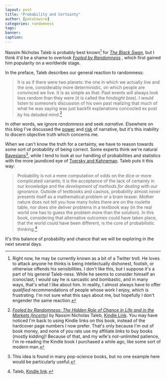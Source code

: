 ```yaml
---
layout: post
title: "Probability and Certainty"
author: [potatowire]
categories: randomness
tags: 
banner: 
caption:
---
```


Nassim Nicholas Taleb is probably best known[^1] for [*The Black Swan*][1], but I think it'd be a shame to overlook [*Fooled by Randomness*][2] , which first gained him popularity on a worldwide stage. 

In the preface, Taleb describes our general reaction to randomness:

> It is as if there were two planets: the one in which we actually live and the one, considerably more deterministic, on which people are convinced we live. It is as simple as that: Past events will always look less random than they were (it is called the _hindsight bias_). I would listen to someone’s discussion of his own past realizing that much of what he was saying was just backfit explanations concocted ex post by his deluded mind.[^2]

In other words, we ignore _randomness_ and seek _narrative_. Elsewhere on this blog I've discussed the [power][5] and [risk][6] of narrative, but it's this inability to discern objective truth which concerns me. 

When we can't know the truth for a certainty, we have to reason towards some sort of probability of being correct. Some experts think we're natural [Bayesians][7][^3], while I tend to look at our handling of probabilities and statistics with the more jaundiced eye of [Tversky and Kahneman][8]. Taleb puts it this way:

> Probability is not a mere computation of odds on the dice or more complicated variants; it is the acceptance of the lack of certainty in our knowledge and the *development of methods for dealing with our ignorance*. Outside of textbooks and casinos, probability almost *never* presents itself as a mathematical problem or a brain teaser. Mother nature does not tell you how many holes there are on the roulette table, nor does she deliver problems in a textbook way (in the real world one has to guess the problem more than the solution). In this book, considering that alternative outcomes could have taken place, that the world could have been different, is the core of probabilistic thinking.[^4]

It's this balance of probability and chance that we will be exploring in the next several days.

[^1]:	Right now, he may be currently known as a bit of a Twitter troll. He loves to attack anyone he thinks is being intellectually dishonest, foolish, or otherwise offends his sensibilities. I don't like this, but I suppose it's a part of his general Taleb-ness. While he seems to consider himself an iconoclast, I would say he is sarcastic and bombastic, and in many ways, that's what I like about him. In reality, I almost always have to offer _qualified_ recommendations of people whose work I enjoy, which is frustrating. I'm not sure what this says about me, but hopefully I don't engender the same reaction.

[^2]:	[*Fooled by Randomness: The Hidden Role of Chance in Life and in the Markets (Incerto)*][3] by Nassim Nicholas Taleb, [Kindle Link][4]. You may have noticed I'm back to using Kindle links on this book, instead of the hardcover page numbers I now prefer. That's only because I'm out of book money, and none of you rats use my affiliate links to buy books (mostly kidding)! Because of that, and my wife's *not*-unlimited patience, I'm re-reading the Kindle book I purchased a while ago, like some sort of modern man. 

[^3]:	This idea is found in many pop-science books, but no one example here would be particularly useful.

[^4]:	Taleb, [Kindle link][9].

[1]:	https://www.amazon.com/dp/B00139XTG4/?tag=potatowire-20
[2]:	https://www.amazon.com/dp/B001FA0W5W/?tag=potatowire-20
[3]:	https://www.amazon.com/dp/B001FA0W5W/?tag=potatowire-20
[4]:	http://a.co/deLDIxH
[5]:	https://with.thegra.in/narrative-power
[6]:	https://with.thegra.in/historical-accuracy
[7]:	https://en.wikipedia.org/wiki/Bayesian_inference
[8]:	https://www.amazon.com/dp/0374533555/?tag=potatowire-20
[9]:	http://a.co/hS7Mg4b